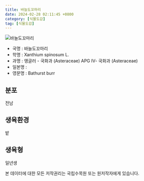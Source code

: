 ```yaml
---
title: 바늘도꼬마리
date: 2024-02-28 02:11:45 +0800
category: [식물도감]
tag: [식물도감]
---
```




![바늘도꼬마리](/fileUpload/plants/basic/Compositae/Xanthium/2944/2944_1_th2.jpg)
- 국명 : 바늘도꼬마리
- 학명 : Xanthium spinosum L.
- 과명 : 앵글러 - 국화과 (Asteraceae) APG Ⅳ- 국화과 (Asteraceae)
- 일본명 : 
- 영문명 : Bathurst burr


## 분포
전남  
## 생육환경
밭
## 생육형
일년생 






본 데이터에 대한 모든 저작권리는 국립수목원 또는 원저작자에게 있습니다.
